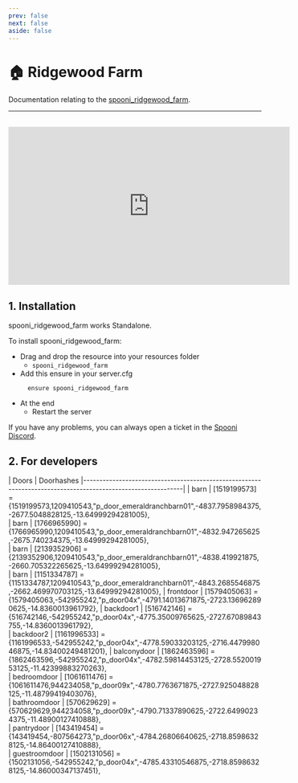 ```yaml
---
prev: false
next: false
aside: false
---
```


# 🏠 Ridgewood Farm
Documentation relating to the [spooni_ridgewood_farm](https://spooni-mapping.tebex.io/package/6434764).

___
<br>
<iframe width="560" height="315" src="https://www.youtube.com/embed/_wKQavPdNy8?si=pVZIvWJYF8TJXC3g" frameborder="0" allow="accelerometer; autoplay; clipboard-write; encrypted-media; gyroscope; picture-in-picture; web-share" referrerpolicy="strict-origin-when-cross-origin" allowfullscreen></iframe>

## 1. Installation
spooni_ridgewood_farm works Standalone.  

To install spooni_ridgewood_farm:
- Drag and drop the resource into your resources folder
  - `spooni_ridgewood_farm`
- Add this ensure in your server.cfg
  ```
    ensure spooni_ridgewood_farm
  ```
- At the end
  - Restart the server

If you have any problems, you can always open a ticket in the [Spooni Discord](https://discord.gg/spooni).

## 2. For developers
| Doors                     | Doorhashes
|-------------------------------------------------------------------------------------------------------------|
| barn                   | [1519199573] = {1519199573,1209410543,"p_door_emeraldranchbarn01",-4837.7958984375,-2677.5048828125,-13.64999294281005},  
| barn                   | [1766965990] = {1766965990,1209410543,"p_door_emeraldranchbarn01",-4832.947265625,-2675.740234375,-13.64999294281005},      
| barn                   | [2139352906] = {2139352906,1209410543,"p_door_emeraldranchbarn01",-4838.419921875,-2660.705322265625,-13.64999294281005},  
| barn                   | [1151334787] = {1151334787,1209410543,"p_door_emeraldranchbarn01",-4843.2685546875,-2662.469970703125,-13.64999294281005},
| frontdoor              | [1579405063] = {1579405063,-542955242,"p_door04x",-4791.14013671875,-2723.136962890625,-14.8360013961792},
| backdoor1              | [516742146] = {516742146,-542955242,"p_door04x",-4775.35009765625,-2727.67089843755,-14.8360013961792},          
| backdoor2              | [1161996533] = {1161996533,-542955242,"p_door04x",-4778.59033203125,-2716.447998046875,-14.83400249481201},
| balconydoor            | [1862463596] = {1862463596,-542955242,"p_door04x",-4782.59814453125,-2728.552001953125,-11.42399883270263},                 
| bedroomdoor            | [1061611476] = {1061611476,944234058,"p_door09x",-4780.7763671875,-2727.925048828125,-11.48799419403076},                   
| bathroomdoor           | [570629629] = {570629629,944234058,"p_door09x",-4790.71337890625,-2722.64990234375,-11.48900127410888},                     
| pantrydoor             | [143419454] = {143419454,-807564273,"p_door06x",-4784.26806640625,-2718.85986328125,-14.86400127410888},                    
| guestroomdoor          | [1502131056] = {1502131056,-542955242,"p_door04x",-4785.43310546875,-2718.85986328125,-14.86000347137451},                 
